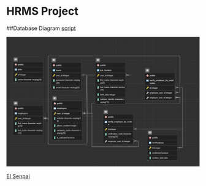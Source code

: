 # HRMS Project


##Database Diagram [script](https://github.com/ElSenpai/HRMS_Java/blob/master/hrms/hrms_script.sql)

![some](https://github.com/ElSenpai/practice/blob/main/html/img/diagram.png)


[El Senpai](https://github.com/ElSenpai/)

